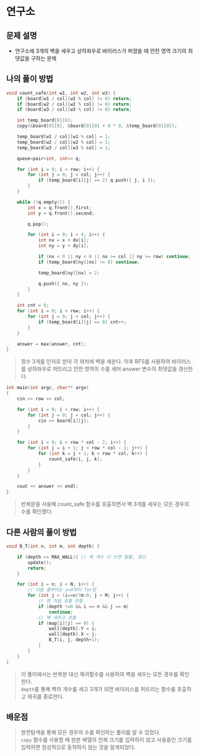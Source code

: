 # 연구소

## 문제 설명

* 연구소에 3개의 벽을 세우고 상하좌우로 바이러스가 퍼졌을 때 안전 영역 크기의 최댓값을 구하는 문제

## 나의 풀이 방법

```c++
void count_safe(int w1, int w2, int w3) {
	if (board[w1 / col][w1 % col] != 0) return;
	if (board[w2 / col][w2 % col] != 0) return;
	if (board[w3 / col][w3 % col] != 0) return;

	int temp_board[8][8];
	copy(&board[0][0], &board[0][0] + 8 * 8, &temp_board[0][0]);

	temp_board[w1 / col][w1 % col] = 1;
	temp_board[w2 / col][w2 % col] = 1;
	temp_board[w3 / col][w3 % col] = 1;

	queue<pair<int, int>> q;

	for (int i = 0; i < row; i++) {
		for (int j = 0; j < col; j++) {
			if (temp_board[i][j] == 2) q.push({ j, i });
		}
	}

	while (!q.empty()) {
		int x = q.front().first;
		int y = q.front().second;

		q.pop();

		for (int i = 0; i < 4; i++) {
			int nx = x + dx[i];
			int ny = y + dy[i];

			if (nx < 0 || ny < 0 || nx >= col || ny >= row) continue;		
			if (temp_board[ny][nx] != 0) continue;

			temp_board[ny][nx] = 2;

			q.push({ nx, ny });
		}
	}

	int cnt = 0;
	for (int i = 0; i < row; i++) {
		for (int j = 0; j < col; j++) {
			if (temp_board[i][j] == 0) cnt++;
		}
	}

	answer = max(answer, cnt);
}
```

> 정수 3개를 인자로 받아 각 위치에 벽을 세운다. 이후 BFS를 사용하여 바이러스를 상하좌우로 퍼뜨리고 안전 영역의 수를 세어 answer 변수의 최댓값을 갱신한다.

```c++
int main(int argc, char** argv)
{
	cin >> row >> col;

	for (int i = 0; i < row; i++) {
		for (int j = 0; j < col; j++) {
			cin >> board[i][j];
		}
	}

	for (int i = 0; i < row * col - 2; i++) {
		for (int j = i + 1; j < row * col - 1; j++) {
			for (int k = j + 1; k < row * col; k++) {
				count_safe(i, j, k);
			}
		}
	}

	cout << answer << endl;
}
```

> 반복문을 사용해 count_safe 함수를 호출하면서 벽 3개를 세우는 모든 경우의 수를 확인했다.


## 다른 사람의 풀이 방법

```c++
void B_T(int n, int m, int depth) {

	if (depth >= MAX_WALL){	// 벽 개수 다 쓰면 탈출, 갱신
		update();
		return;
	}

	for (int i = n; i < N; i++) {
		// 다음 줄부터는 x=0부터 for문
		for (int j = (i==n)?m:0; j < M; j++) {
			// 맨 처음 호출 안함
			if (depth !=0 && i == n && j == m)
				continue;
			// 벽 세우고 호출
			if (map[i][j] == 0) {
				wall[depth].Y = i;
				wall[depth].X = j;
				B_T(i, j, depth+1);
			}
		}
	}
}
```

> 이 풀이에서는 반복문 대신 재귀함수를 사용하여 벽을 세우는 모든 경우를 확인한다.  
> `depth`를 통해 벽의 개수를 세고 3개가 되면 바이러스를 퍼뜨리는 함수를 호출하고 재귀를 종료한다.  

## 배운점
> 완전탐색을 통해 모든 경우의 수를 확인하는 풀이를 알 수 있었다.  
> `copy` 함수를 사용할 때 원본 배열의 전체 크기를 입력하지 않고 사용중인 크기를 입력하면 정상적으로 동작하지 않는 것을 알게되었다.  